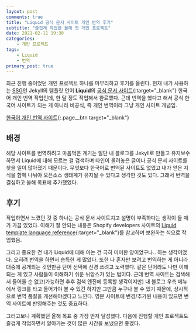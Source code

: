 ```yaml
---
layout: post
comments: true
title: "Liquid 공식 문서 사이트 개인 번역 후기"
subtitle: "즐겁게 작업한 올해 첫 개인 프로젝트"
date: 2021-02-11 19:30
categories:
    - 개인 프로젝트
tags:
    - Liquid
    - 번역
primary_post: true
---
```


최근 진행 중이었던 개인 프로젝트 하나를 마무리하고 후기를 올린다. 현재 내가 사용하는 <abbr title="Static Site Generator">SSG</abbr>인 Jekyll의 템플릿 언어 **Liquid**의 [공식 문서 사이트](https://shopify.github.io/liquid/){:target="_blank"} 한국어 개인 번역 작업인데, 한 달 정도 작업해서 완료했다. 근데 번역을 했다고 해서 공식 한국어 사이트가 되는 게 아니라 비공식, 즉 개인 번역이라 그냥 개인 사이트 개념임.

[한국어 개인 번역 사이트](https://selosele.github.io/liquid/){:.page__btn target="_blank"}

## 배경

해당 사이트를 번역하려고 마음먹은 계기는 일단 내 블로그를 Jekyll로 만들고 유지보수하면서 Liquid에 대해 모르는 걸 검색하며 타인이 올려놓은 글이나 공식 문서 사이트를 찾을 일이 많아졌기 때문이다. 무엇보다 한국어로 번역된 사이트도 없었고 내가 얻은 지식을 함께 나눠야 오픈소스 생태계가 유지될 수 있다고 생각한 것도 있다. 그래서 번역을 결심하고 올해 목표에 추가했었다.

## 후기

작업하면서 느꼈던 것 중 하나는 공식 문서 사이트치고 설명이 부족하다는 생각이 들 때가 가끔 있었다. 이해가 잘 안되는 내용은 Shopify developers 사이트의 [Liquid template language reference](https://shopify.dev/docs/themes/liquid/reference){:target="_blank"}를 참고하며 보완하는 식으로 작업했음.

그리고 중요한 건 내가 Liquid에 대해 아는 건 극히 미미한 양이었구나.. 하는 생각이었다. 오히려 번역을 하면서 습득한 게 많았다. 또한 나 혼자만 보려고 번역하는 게 아니라 대중에 공개되는 것인만큼 단어 선택에 신경 쓰려고 노력했다. 같은 단어라도 나만 이해되는 게 있고 사람들이 이해하기 쉬운 뉘앙스가 있는 법이다. 근데 번역 사이트는 검색해서 들어올 순 없고(가능하면 추후 검색 엔진에 등록할 생각이지만) 내 블로그 우측 메뉴에서 링크를 타고 들어가야 볼 수 있긴 하지만 그만큼 누구나 볼 수 있기 때문에, 상시적으로 번역 품질을 개선해야겠다고 느낀다. 영문 사이트에 변경/추가된 내용이 있으면 번역 사이트에 반영해주는 것도 중요하다.

그러고보니 계획했던 올해 목표 중 가장 먼저 달성했다. 다음에 진행할 개인 프로젝트도 즐겁게 작업하면서 알아가는 것이 많은 시간을 보냈으면 좋겠다.